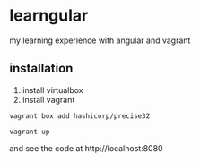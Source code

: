 # learngular

my learning experience with angular and vagrant

## installation
1. install virtualbox
2. install vagrant

``vagrant box add hashicorp/precise32``

``vagrant up``

and see the code at http://localhost:8080

